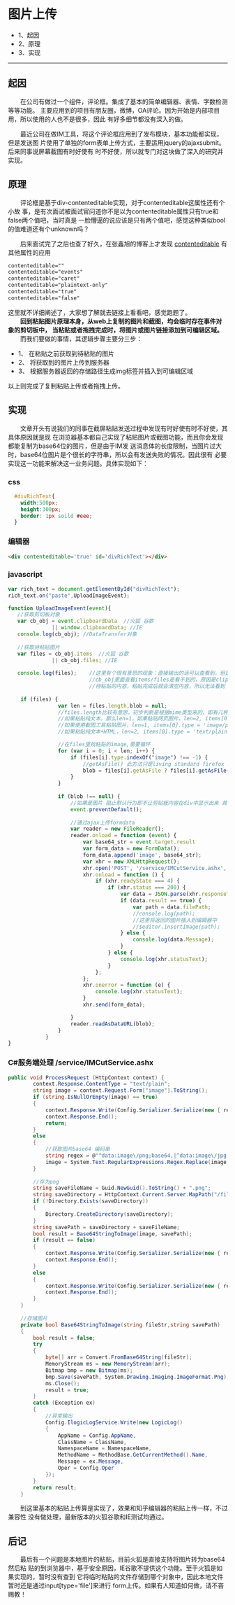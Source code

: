 # 图片上传
* 1、起因
* 2、原理
* 3、实现

-- --
## 起因
&emsp;&emsp;在公司有做过一个组件，评论框。集成了基本的简单编辑器、表情、字数检测等等功能。
主要应用到的项目有朋友圈，微博，OA评论。因为开始是内部项目用，所以使用的人也不是很多，因此
有好多细节都没有深入的做。  

&emsp;&emsp;最近公司在做IM工具，将这个评论框应用到了发布模块，基本功能都实现，但是发送图
片使用了单独的form表单上传方式，主要运用jquery的ajaxsubmit。后来同事说屏幕截图有时好使有
时不好使，所以就专门对这块做了深入的研究并实现。  

## 原理
&emsp;&emsp;评论框是基于div-contenteditable实现，对于contenteditable这属性还有个小故
事，是有次面试被面试官问道你不是以为contenteditable属性只有true和false两个值吧，当时真是
一脸懵逼的说应该是只有两个值吧，感觉这种类似bool的值难道还有个unknown吗？  

&emsp;&emsp;后来面试完了之后也查了好久，在张鑫旭的博客上才发现
[contenteditable](http://www.zhangxinxu.com/wordpress/2016/01/contenteditable-plaintext-only/)
有其他属性的应用  

``` css
contenteditable=""  
contenteditable="events"  
contenteditable="caret"  
contenteditable="plaintext-only"  
contenteditable="true"  
contenteditable="false"  
```
这里就不详细阐述了，大家想了解就去链接上看看吧，感觉跑题了。  
&emsp;&emsp;**回到粘贴图片原理本身，从web上复制的图片和截图，均会临时存在事件对象的剪切板中，
当粘贴或者拖拽完成时，将图片或图片链接添加到可编辑区域。**  
&emsp;&emsp;而我们要做的事情，其逻辑步骤主要分三步：  
* 1、 在粘贴之前获取到待粘贴的图片
* 2、 将获取到的图片上传到服务器
* 3、 根据服务器返回的存储路径生成img标签并插入到可编辑区域  

以上则完成了复制粘贴上传或者拖拽上传。

## 实现

&emsp;&emsp;文章开头有说我们的同事在截屏粘贴发送过程中发现有时好使有时不好使，其具体原因就是现
在浏览器基本都自己实现了粘贴图片或截图功能，而且你会发现都能复制为base64位的图片，但是由于IM发
送消息体的长度限制，当图片过大时，base64位图片是个很长的字符串，所以会有发送失败的情况。因此很有
必要实现这一功能来解决这一业务问题。具体实现如下：  

### css
```css
  #divRichText{
    width:500px;
    height:300px;
    border: 1px soild #eee;
  }
```
### 编辑器
```html 
<div contenteditable='true' id='divRichText'></div>
```

### javascript
```javascript
var rich_text = document.getElementById("divRichText");
rich_text.on("paste",UploadImageEvent);

function UploadImageEvent(event){
   //获取剪切板对象
   var cb_obj = event.clipboardData  //火狐 谷歌
              || window.clipboardData; //IE
   console.log(cb_obj); //DataTransfer对象
   
   //获取待粘贴图片
   var files = cb_obj.items  //火狐 谷歌
              || cb_obj.files; //IE    
              
   console.log(files);    //这里有个很有意思的现象：直接输出的话可以查看到，但是如果在上一步输出的
                          //cb_obj里面查看items/files是看不到的，原因是clipboardData只会临时存储
                          //待粘贴的内容，粘贴完成后就会清空内容，所以无法看到
   
    if (files) {
                var len = files.length,blob = null;
                //files.length比较有意思，初步判断是根据mime类型来的，即有几种mime类型，长度就是几 
                //如果粘贴纯文本，那么len=1，如果粘贴网页图片，len=2, items[0].type = 'text/plain', items[1].type = 'image/*'
                //如果使用截图工具粘贴图片，len=1, items[0].type = 'image/png'
                //如果粘贴纯文本+HTML，len=2, items[0].type = 'text/plain', items[1].type = 'text/html'

                //在files里找粘贴的image,需要循环  
                for (var i = 0; i < len; i++) {
                    if (files[i].type.indexOf("image") !== -1) {
                        //getAsFile() 此方法只是living standard firefox ie11 并不支持  IE直接获取的就是文件
                        blob = files[i].getAsFile ? files[i].getAsFile() : files[i];
                    }
                }
                
                if (blob !== null) {
                    //如果是图片 阻止默认行为即不让剪贴板内容在div中显示出来 其他类别暂不作处理
                    event.preventDefault();
                    
                    //通过ajax上传formdata
                    var reader = new FileReader();
                    reader.onload = function (event) {
                        var base64_str = event.target.result
                        var form_data = new FormData();
                        form_data.append('image', base64_str);
                        var xhr = new XMLHttpRequest();
                        xhr.open('POST', '/service/IMCutService.ashx', true);
                        xhr.onload = function () {
                            if (xhr.readyState === 4) {
                                if (xhr.status === 200) {
                                    var data = JSON.parse(xhr.responseText);
                                    if (data.result == true) {
                                        var path = data.filePath;
                                        //console.log(path);
                                        //这里将返回的图片插入到编辑器中
                                        //$editor.insertImage(path);
                                    } else {
                                        console.log(data.Message);
                                    }
                                } else {
                                    console.log(xhr.statusText);
                                }
                            };
                        };
                        xhr.onerror = function (e) {
                            console.log(xhr.statusText);
                        }
                        xhr.send(form_data);

                    }
                    reader.readAsDataURL(blob);
                }
            }          
}

```

### C#服务端处理 /service/IMCutService.ashx
```C#
public void ProcessRequest (HttpContext context) {
        context.Response.ContentType = "text/plain";
        string image = context.Request.Form["image"].ToString();
        if (string.IsNullOrEmpty(image) == true)
        {
            context.Response.Write(Config.Serializer.Serialize(new { result = false, message = "未上传文件！" }));
            context.Response.End();
            return;
        }
        else
        {
            //获取图片base64 编码串
            string regex = @"^data:image\/png;base64,|^data:image\/jpg;base64,|^data:image\/jpg;base64,|^data:image\/bmp;base64,";
            image = System.Text.RegularExpressions.Regex.Replace(image, regex, string.Empty, System.Text.RegularExpressions.RegexOptions.IgnoreCase);
        }
        
        //存为png
        string saveFileName = Guid.NewGuid().ToString() + ".png";
        string saveDirectory = HttpContext.Current.Server.MapPath("/file/IMCut/");
        if (!Directory.Exists(saveDirectory))
        {
            Directory.CreateDirectory(saveDirectory);
        }
        string savePath = saveDirectory + saveFileName;
        bool result = Base64StringToImage(image, savePath);
        if (result == false)
        {
            context.Response.Write(Config.Serializer.Serialize(new { result = false, message = "保存文件到本地出错！" }));
            context.Response.End();
        }
        else
        {
            context.Response.Write(Config.Serializer.Serialize(new { result = true, filePath = "/file/IMCut/" + saveFileName }));
            context.Response.End();
        }
    }
    
    //存储图片
    private bool Base64StringToImage(string fileStr,string savePath)
    {
        bool result = false;
        try
        {
            byte[] arr = Convert.FromBase64String(fileStr);
            MemoryStream ms = new MemoryStream(arr);
            Bitmap bmp = new Bitmap(ms);
            bmp.Save(savePath, System.Drawing.Imaging.ImageFormat.Png);
            ms.Close();
            result = true;
        }
        catch (Exception ex)
        {
            //异常输出
            Config.IlogicLogService.Write(new LogicLog()
            {
                AppName = Config.AppName,
                ClassName = ClassName,
                NamespaceName = NamespaceName,
                MethodName = MethodBase.GetCurrentMethod().Name,
                Message = ex.Message,
                Oper = Config.Oper
            });
        }
        return result;
    }

```


&emsp;&emsp;到这里基本的粘贴上传算是实现了，效果和知乎编辑器的粘贴上传一样，不过兼容性
没有做处理，最新版本的火狐谷歌和IE测试均通过。

## 后记
&emsp;&emsp;最后有一个问题是本地图片的粘贴，目前火狐是直接支持将图片转为base64然后粘
贴的到浏览器中，基于安全原因，IE谷歌不提供这个功能。至于火狐是如果实现的，暂时没有查到
它将临时粘贴的文件存储到哪个对象中，因此本地文件暂时还是通过input[type='file']来进行
form上传。如果有人知道如何做，请不吝赐教！
